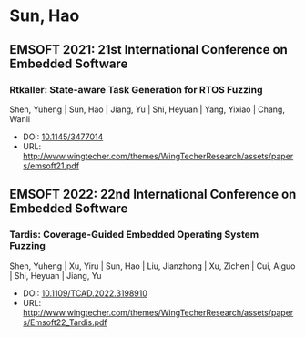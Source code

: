 # Sun, Hao

## EMSOFT 2021: 21st International Conference on Embedded Software

### Rtkaller: State-aware Task Generation for RTOS Fuzzing
Shen, Yuheng | Sun, Hao | Jiang, Yu | Shi, Heyuan | Yang, Yixiao | Chang, Wanli
* DOI: [10.1145/3477014](https://doi.org/10.1145/3477014)
* URL: <http://www.wingtecher.com/themes/WingTecherResearch/assets/papers/emsoft21.pdf>

## EMSOFT 2022: 22nd International Conference on Embedded Software

### Tardis: Coverage-Guided Embedded Operating System Fuzzing
Shen, Yuheng | Xu, Yiru | Sun, Hao | Liu, Jianzhong | Xu, Zichen | Cui, Aiguo | Shi, Heyuan | Jiang, Yu
* DOI: [10.1109/TCAD.2022.3198910](https://doi.org/10.1109/TCAD.2022.3198910)
* URL: <http://www.wingtecher.com/themes/WingTecherResearch/assets/papers/Emsoft22_Tardis.pdf>

